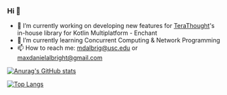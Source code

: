 ### Hi 👋

- 🔭 I’m currently working on developing new features for [TeraThought](https://github.com/TeraThought)'s in-house library for Kotlin Multiplatform - Enchant 
- 🌱 I’m currently learning Concurrent Computing & Network Programming
- 📫 How to reach me: mdalbrig@usc.edu or maxdanielalbright@gmail.com

<p align = "center">

[![Anurag's GitHub stats](https://github-readme-stats.vercel.app/api?username=maxalbright&hide=issues&count_private=true&show_icons=true&theme=github_dark&hide_border=true)](https://github.com/anuraghazra/github-readme-stats)

[![Top Langs](https://github-readme-stats.vercel.app/api/top-langs/?username=maxalbright&theme=github_dark&hide_border=true&hide=C,javascript,Makefile,CSS)](https://github.com/anuraghazra/github-readme-stats)


</p>
